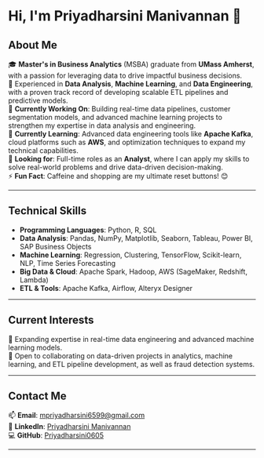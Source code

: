 # Hi, I'm Priyadharsini Manivannan 👋

## **About Me**  
🎓 **Master's in Business Analytics** (MSBA) graduate from **UMass Amherst**, with a passion for leveraging data to drive impactful business decisions.  
💼 Experienced in **Data Analysis**, **Machine Learning**, and **Data Engineering**, with a proven track record of developing scalable ETL pipelines and predictive models.  
🔭 **Currently Working On**: Building real-time data pipelines, customer segmentation models, and advanced machine learning projects to strengthen my expertise in data analysis and engineering.  
🌱 **Currently Learning**: Advanced data engineering tools like **Apache Kafka**, cloud platforms such as **AWS**, and optimization techniques to expand my technical capabilities.  
🌟 **Looking for**: Full-time roles as an **Analyst**, where I can apply my skills to solve real-world problems and drive data-driven decision-making.  
⚡ **Fun Fact**: Caffeine and shopping are my ultimate reset buttons! 😊  

---

## **Technical Skills**  
- **Programming Languages**: Python, R, SQL  
- **Data Analysis**: Pandas, NumPy, Matplotlib, Seaborn, Tableau, Power BI, SAP Business Objects  
- **Machine Learning**: Regression, Clustering, TensorFlow, Scikit-learn, NLP, Time Series Forecasting  
- **Big Data & Cloud**: Apache Spark, Hadoop, AWS (SageMaker, Redshift, Lambda)  
- **ETL & Tools**: Apache Kafka, Airflow, Alteryx Designer  

---

## **Current Interests**  
🌱 Expanding expertise in real-time data engineering and advanced machine learning models.  
🤝 Open to collaborating on data-driven projects in analytics, machine learning, and ETL pipeline development, as well as fraud detection systems.  

---

## **Contact Me**  
📫 **Email**: [mpriyadharsini6599@gmail.com](mailto:mpriyadharsini6599@gmail.com)  
💼 **LinkedIn**: [Priyadharsini Manivannan](https://www.linkedin.com/in/priyadharsini-manivannan)  
💻 **GitHub**: [Priyadharsini0605](https://github.com/Priyadharsini0605)  

---
